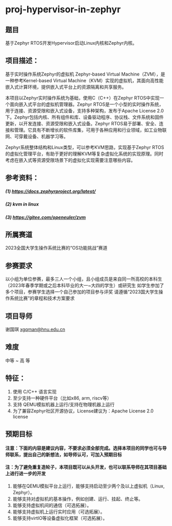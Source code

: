 # proj-hypervisor-in-zephyr
## 题目
基于Zephyr RTOS开发Hypervisor启动Linux内核和Zephyr内核。

## 项目描述：
基于实时操作系统Zephyr的虚拟机 Zephyr-based Virtual Machine（ZVM），是一种参考Kernel-based Virtual Machine（KVM）实现的虚拟机，其面向高性能嵌入式计算环境，提供嵌入式平台上的资源隔离和共享服务。

本项目以Zephyr实时操作系统为基础，使用C（C++）在Zephyr RTOS中实现一个面向嵌入式平台的虚拟机管理器。Zephyr RTOS是一个小型的实时操作系统，用于连接、资源受限和嵌入式设备，支持多种架构，发布于Apache License 2.0下。Zephyr包括内核、所有组件和库、设备驱动程序、协议栈、文件系统和固件更新，以开发连接、资源受限和嵌入式设备。Zephyr RTOS易于部署、安全、连接和管理。它具有不断增长的软件库集，可用于各种应用和行业领域，如工业物联网、可穿戴设备、机器学习等。

Zephyr系统整体结构和Linux类型，可以参考KVM思路，实现基于Zephyr RTOS的虚拟化管理平台，有助于更好的理解KVM等复杂虚拟化系统的实现原理。同时考虑在嵌入式等资源受限场景下的虚拟化实现需要注意哪些内容。

## 参考资料：
##### (1) https://docs.zephyrproject.org/latest/ 
##### (2) kvm in linux
##### (3) https://gitee.com/openeuler/zvm

## 所属赛道
2023全国大学生操作系统比赛的“OS功能挑战”赛道

## 参赛要求
以小组为单位参赛，最多三人一个小组，且小组成员是来自同一所高校的本科生（2023年春季学期或之后本科毕业的大一~大四的学生）或研究生
如学生参加了多个项目，参赛学生选择一个自己参加的项目参与评奖
请遵循“2023国大学生操作系统比赛”的章程和技术方案要求

## 项目导师
谢国琪 xgqman@hnu.edu.cn

## 难度
中等 ~ 高 等

## 特征：
1. 使用 C/C++ 语言实现
2. 至少支持一种硬件平台（比如x86, arm, riscv等）
3. 支持 QEMU模拟机器上运行/支持在物理机器上运行
4. 为了兼容Zephyr社区开源协议，License建议为：Apache License 2.0 license

## 预期目标
#### 注意：下面的内容是建议内容，不要求必须全部完成。选择本项目的同学也可与导师联系，提出自己的新想法，如导师认可，可加入预期目标
#### 注：为了避免重复造轮子，本项目既可以从头开发，也可以联系导师在其项目基础上进行进一步的开发

1. 能够在QEMU模拟平台上运行，能够支持启动至少两个及以上虚拟机（Linux, Zephyr）。
2. 能够支持对虚拟机的基本操作，例如创建、运行、挂起、终止等。
3. 能够支持虚拟机间的通信（可选拓展）。
4. 能够支持虚拟机上运行实时应用（可选拓展）。
5. 能够支持virtIO等设备虚拟化框架（可选拓展）。

